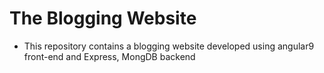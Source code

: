 # The Blogging Website
- This repository contains a blogging website developed using angular9 front-end and Express, MongDB backend